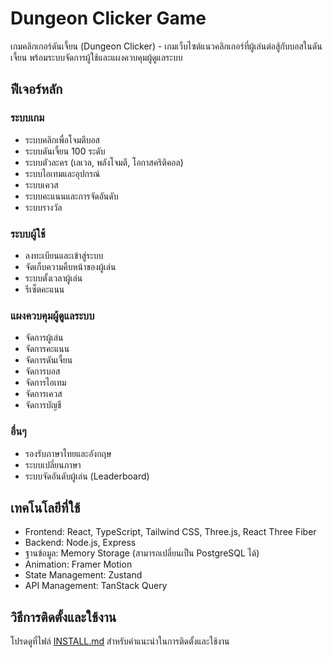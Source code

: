 # Dungeon Clicker Game

เกมคลิกเกอร์ดันเจี้ยน (Dungeon Clicker) - เกมเว็บไซต์แนวคลิกเกอร์ที่ผู้เล่นต่อสู้กับบอสในดันเจี้ยน พร้อมระบบจัดการผู้ใช้และแผงควบคุมผู้ดูแลระบบ

## ฟีเจอร์หลัก

### ระบบเกม
- ระบบคลิกเพื่อโจมตีบอส
- ระบบดันเจี้ยน 100 ระดับ
- ระบบตัวละคร (เลเวล, พลังโจมตี, โอกาสคริติคอล)
- ระบบไอเทมและอุปกรณ์
- ระบบเควส
- ระบบคะแนนและการจัดอันดับ
- ระบบรางวัล

### ระบบผู้ใช้
- ลงทะเบียนและเข้าสู่ระบบ
- จัดเก็บความคืบหน้าของผู้เล่น
- ระบบตั้งเวลาผู้เล่น
- รีเซ็ตคะแนน

### แผงควบคุมผู้ดูแลระบบ
- จัดการผู้เล่น
- จัดการคะแนน
- จัดการดันเจี้ยน
- จัดการบอส
- จัดการไอเทม
- จัดการเควส
- จัดการบัญชี

### อื่นๆ
- รองรับภาษาไทยและอังกฤษ
- ระบบเปลี่ยนภาษา
- ระบบจัดอันดับผู้เล่น (Leaderboard)

## เทคโนโลยีที่ใช้

- Frontend: React, TypeScript, Tailwind CSS, Three.js, React Three Fiber
- Backend: Node.js, Express
- ฐานข้อมูล: Memory Storage (สามารถเปลี่ยนเป็น PostgreSQL ได้)
- Animation: Framer Motion
- State Management: Zustand
- API Management: TanStack Query

## วิธีการติดตั้งและใช้งาน

โปรดดูที่ไฟล์ [INSTALL.md](./INSTALL.md) สำหรับคำแนะนำในการติดตั้งและใช้งาน
